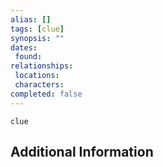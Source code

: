 ```yaml
---
alias: []
tags: [clue]
synopsis: ""
dates:
 found: 
relationships:
 locations: 
 characters: 
completed: false
---
```

```RpgManager
clue
```

## Additional Information
